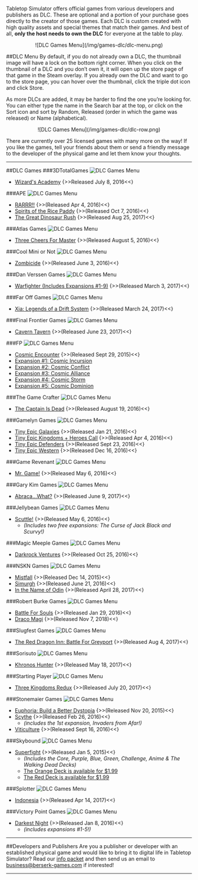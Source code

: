 Tabletop Simulator offers official games from various developers and publishers as DLC. These are optional and a portion of your purchase goes directly to the creator of those games. Each DLC is custom created with high quality assets and special themes that match their games. And best of all, **only the host needs to own the DLC** for everyone at the table to play.

<center>![DLC Games Menu](/img/games-dlc/dlc-menu.png)</center>

##DLC Menu
By default, if you do not already own a DLC, the thumbnail image will have a lock on the bottom right corner. When you click on the thumbnail of a DLC and you don’t own it, it will open up the store page of that game in the Steam overlay. If you already own the DLC and want to go to the store page, you can hover over the thumbnail, click the triple dot icon and click Store.

As more DLCs are added, it may be harder to find the one you’re looking for. You can either type the name in the Search bar at the top, or click on the Sort icon and sort by Random, Released (order in which the game was released) or Name (alphabetical).

<center>![DLC Games Menu](/img/games-dlc/dlc-row.png)</center>

There are currently over 25 licensed games with many more on the way! If you like the games, tell your friends about them or send a friendly message to the developer of the physical game and let them know your thoughts.

---

##DLC Games
###3DTotalGames
![DLC Games Menu](/img/games-dlc/3dtotalgames.jpg)

* [Wizard's Academy](https://store.steampowered.com/app/468730/Tabletop_Simulator__Wizards_Academy/) {>>Released July 8, 2016<<}


###APE
![DLC Games Menu](/img/games-dlc/ape.jpg)

* [RARRR!!](https://store.steampowered.com/app/457180/Tabletop_Simulator__RARRR/) {>>(Released Apr 4, 2016)<<}
* [Spirits of the Rice Paddy](https://store.steampowered.com/app/468724/Tabletop_Simulator__Spirits_of_the_Rice_Paddy/) {>>(Released Oct 7, 2016)<<}
* [The Great Dinosaur Rush](https://store.steampowered.com/app/610694/Tabletop_Simulator__The_Great_Dinosaur_Rush/) {>>(Released Aug 25, 2017)<<}


###Atlas Games
![DLC Games Menu](/img/games-dlc/atlas-games.png)

* [Three Cheers For Master](https://store.steampowered.com/app/468731/Tabletop_Simulator__Three_Cheers_For_Master/) {>>(Released August 5, 2016)<<}


###Cool Mini or Not
![DLC Games Menu](/img/games-dlc/cmon.jpg)

* [Zombicide](https://store.steampowered.com/app/468726/Tabletop_Simulator__Zombicide/) {>>(Released June 3, 2016)<<}


###Dan Verssen Games
![DLC Games Menu](/img/games-dlc/dvg.jpg)

* [Warfighter (Includes Expansions #1-9)](https://store.steampowered.com/app/468723/Tabletop_Simulator__Warfighter/) {>>(Released March 3, 2017)<<}


###Far Off Games
![DLC Games Menu](/img/games-dlc/fog.png)

* [Xia: Legends of a Drift System](https://store.steampowered.com/app/468737/Tabletop_Simulator__Xia_Legends_of_a_Drift_System/) {>>(Released March 24, 2017)<<}


###Final Frontier Games
![DLC Games Menu](/img/games-dlc/ffg.png)

* [Cavern Tavern](https://store.steampowered.com/app/610691/Tabletop_Simulator__Cavern_Tavern/) {>>(Released June 23, 2017)<<}


###FP
![DLC Games Menu](/img/games-dlc/fp.jpg)

* [Cosmic Encounter](https://store.steampowered.com/app/405130/Tabletop_Simulator__Cosmic_Encounter_Connector/) {>>(Released Sept 29, 2015)<<}
* [Expansion #1: Cosmic Incursion](https://store.steampowered.com/app/405130/Tabletop_Simulator__Cosmic_Encounter_Connector/)
* [Expansion #2: Cosmic Conflict](https://store.steampowered.com/app/405130/Tabletop_Simulator__Cosmic_Encounter_Connector/)
* [Expansion #3: Cosmic Alliance](https://store.steampowered.com/app/405130/Tabletop_Simulator__Cosmic_Encounter_Connector/)
* [Expansion #4: Cosmic Storm](https://store.steampowered.com/app/405130/Tabletop_Simulator__Cosmic_Encounter_Connector/)
* [Expansion #5: Cosmic Dominion](https://store.steampowered.com/app/405130/Tabletop_Simulator__Cosmic_Encounter_Connector/)


###The Game Crafter
![DLC Games Menu](/img/games-dlc/tgc.png)

* [The Captain Is Dead](https://store.steampowered.com/app/468725/Tabletop_Simulator__The_Captain_Is_Dead/) {>>(Released August 19, 2016)<<}


###Gamelyn Games
![DLC Games Menu](/img/games-dlc/gamelyn.png)

* [Tiny Epic Galaxies](https://store.steampowered.com/app/437590/Tabletop_Simulator__Tiny_Epic_Galaxies/) {>>(Released Jan 21, 2016)<<}
* [Tiny Epic Kingdoms + Heroes Call](https://store.steampowered.com/app/458910/Tabletop_Simulator__Tiny_Epic_Kingdoms__Heroes_Call/) {>>(Released Apr 4, 2016)<<}
* [Tiny Epic Defenders](https://store.steampowered.com/app/468734/Tabletop_Simulator__Tiny_Epic_Defenders/) {>>(Released Sept 23, 2016)<<}
* [Tiny Epic Western](https://store.steampowered.com/app/468736/Tabletop_Simulator__Tiny_Epic_Western/) {>>(Released Dec 16, 2016)<<}


###Game Revenant
![DLC Games Menu](/img/games-dlc/gr.png)

* [Mr. Game!](https://store.steampowered.com/app/468727/Tabletop_Simulator__Mr_Game/) {>>(Released May 6, 2016)<<}


###Gary Kim Games
![DLC Games Menu](/img/games-dlc/gkg.png)

* [Abraca…What?](https://store.steampowered.com/app/468739/Tabletop_Simulator__AbracaWhat/) {>>(Released June 9, 2017)<<}


###Jellybean Games
![DLC Games Menu](/img/games-dlc/jellybean.png)

* [Scuttle!](https://store.steampowered.com/app/468722/Tabletop_Simulator__Scuttle/) {>>(Released May 6, 2016)<<}
    * *(Includes two free expansions: The Curse of Jack Black and Scurvy!)*


###Magic Meeple Games
![DLC Games Menu](/img/games-dlc/mmg.png)

* [Darkrock Ventures](https://store.steampowered.com/app/468735/Tabletop_Simulator__Darkrock_Ventures/) {>>(Released Oct 25, 2016)<<}


###NSKN Games
![DLC Games Menu](/img/games-dlc/nskn.png)

* [Mistfall](https://store.steampowered.com/app/425960/Tabletop_Simulator__Mistfall/) {>>(Released Dec 14, 2015)<<}
* [Simurgh](https://store.steampowered.com/app/468729/Tabletop_Simulator__Simurgh/) {>>(Released June 21, 2016)<<}
* [In the Name of Odin](https://store.steampowered.com/app/468720/Tabletop_Simulator__In_the_Name_of_Odin/) {>>(Released April 28, 2017)<<}


###Robert Burke Games
![DLC Games Menu](/img/games-dlc/robertburkegames.png)

* [Battle For Souls](https://store.steampowered.com/app/438980/Tabletop_Simulator__Battle_For_Souls/) {>>(Released Jan 29, 2016)<<}
* [Draco Magi](https://store.steampowered.com/app/610696/Tabletop_Simulator__Draco_Magi/) {>>(Released Nov 7, 2018)<<}


###Slugfest Games
![DLC Games Menu](/img/games-dlc/slugfest.jpg)

* [The Red Dragon Inn: Battle For Greyport](https://store.steampowered.com/app/610693/Tabletop_Simulator__The_Red_Dragon_Inn_Battle_For_Greyport/) {>>(Released Aug 4, 2017)<<}


###Sorisuto
![DLC Games Menu](/img/games-dlc/sorisuto.png)

* [Khronos Hunter](https://store.steampowered.com/app/610690/Tabletop_Simulator__Khronos_Hunter/) {>>(Released May 18, 2017)<<}


###Starting Player
![DLC Games Menu](/img/games-dlc/sp.png)

* [Three Kingdoms Redux](https://store.steampowered.com/app/610692/Tabletop_Simulator__Three_Kingdoms_Redux/) {>>(Released July 20, 2017)<<}


###Stonemaier Games
![DLC Games Menu](/img/games-dlc/sm.png)

* [Euphoria: Build a Better Dystopia](https://store.steampowered.com/app/417300/Tabletop_Simulator__Euphoria_Build_a_Better_Dystopia/) {>>(Released Nov 20, 2015)<<}
* [Scythe](https://store.steampowered.com/app/446980/Tabletop_Simulator__Scythe/) {>>(Released Feb 26, 2016)<<}
    * *(includes the 1st expansion, Invaders from Afar!)*
* [Viticulture](https://store.steampowered.com/app/468733/Tabletop_Simulator__Viticulture/) {>>(Released Sept 16, 2016)<<}


###Skybound
![DLC Games Menu](/img/games-dlc/skybound.png)

* [Superfight](https://store.steampowered.com/app/367330/Tabletop_Simulator__Superfight/) {>>(Released Jan 5, 2015)<<}
    * *(Includes the Core, Purple, Blue, Green, Challenge, Anime & The Walking Dead Decks)*
    * [The Orange Deck is available for $1.99](https://store.steampowered.com/app/367330/Tabletop_Simulator__Superfight/)
    * [The Red Deck is available for $1.99](https://store.steampowered.com/app/367330/Tabletop_Simulator__Superfight/)


###Splotter
![DLC Games Menu](/img/games-dlc/splotter.png)

* [Indonesia](https://store.steampowered.com/app/468721/Tabletop_Simulator__Indonesia/) {>>(Released Apr 14, 2017)<<}


###Victory Point Games
![DLC Games Menu](/img/games-dlc/vpg.png)

* [Darkest Night](https://store.steampowered.com/app/433520/Tabletop_Simulator__Darkest_Night/) {>>(Released Jan 8, 2016)<<}
    * *(includes expansions #1-5!)*


---

##Developers and Publishers
Are you a publisher or developer with an established physical game and would like to bring it to digital life in Tabletop Simulator? Read our [info packet](http://berserk-games.com/business/publishers/) and then send us an email to business@berserk-games.com if interested!

---
